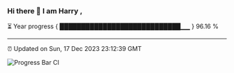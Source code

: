 ### Hi there 👋 I am Harry , 

⏳ Year progress { ████████████████████████████▁▁ } 96.16 %

---

⏰ Updated on Sun, 17 Dec 2023 23:12:39 GMT

![Progress Bar CI](https://github.com/duykhang68/duykhang68/workflows/Progress%20Bar%20CI/badge.svg)
